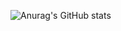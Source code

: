 ![Anurag's GitHub stats](https://github-readme-stats.vercel.app/api?username=savepunyapat&show_icons=true&theme=radical)
